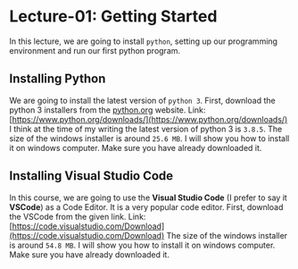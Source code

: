 # Lecture-01: Getting Started

In this lecture, we are going to install `python`, setting up our programming environment and run our first python program.

## Installing Python

We are going to install the latest version of `python 3`.
First, download the python 3 installers from the [python.org](https://www.python.org) website.
Link: [https://www.python.org/downloads/](https://www.python.org/downloads/)
I think at the time of my writing the latest version of python 3 is `3.8.5`.
The size of the windows installer is around `25.6 MB`.
I will show you how to install it on windows computer.
Make sure you have already downloaded it.

## Installing Visual Studio Code

In this course, we are going to use the **Visual Studio Code** (I prefer to say it **VSCode**) as a Code Editor. It is a very popular code editor.
First, download the VSCode from the given link.
Link: [https://code.visualstudio.com/Download](https://code.visualstudio.com/Download)
The size of the windows installer is around `54.8 MB`.
I will show you how to install it on windows computer.
Make sure you have already downloaded it.
